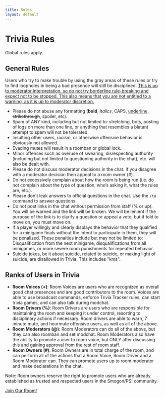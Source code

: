```yaml
---
title: Rules
layout: default
---
```


# Trivia Rules

Global rules apply.

## General Rules

Users who try to make trouble by using the gray areas of these rules or try to find loopholes in being a bad presence will still be disciplined. <u>This is up to moderator interpretation, so do not try borderline rule-breaking and expect not to be stopped. This also means that you are not entitled to a warning, as it is up to moderator discretion.</u>
- Please do not abuse any formatting (**bold**, *italics*, CAPS, <u>underline</u>, ~~strikethrough~~, spoiler, etc).
- Spam of ANY kind, including but not limited to: stretching, bots, posting of logs on more than one line, or anything that resembles a blatant attempt to spam will not be tolerated.
- Insulting other users, racism, or otherwise offensive behavior is obviously not allowed.
- Evading mutes will result in a roomban or global lock.
- Minor offenses such as overuse of swearing, disrespecting authority (including but not limited to questioning authority in the chat), etc. will also be dealt with.
- Please do not discuss moderator decisions in the chat. If you disagree with a moderator decision then appeal to a room owner (#).
- Do not excessively complain about how the room is being run (i.e. do not complain about the type of question, who’s asking it, what the rules are, etc.).
- Please don't leak answers to official questions in the chat. Use the `/ta` command to answer questions.
- Do not post links in the chat without permission from staff (% or up). You will be warned and the link will be broken. We will be lenient if the purpose of the link is to clarify a question or appeal a veto, but if told to move on, you must move on.
- If a player willingly and clearly displays the behavior that they qualified for a minigame finals without the intent to participate in them, they will be penalized. These penalties include but may not be limited to: Disqualification from the next minigame, disqualifications from all minigames, or more severe room punishments for repeated behavior.
- Suicide jokes, be it about suicide, related to suicide, or making light of suicide, are disallowed in Trivia. This includes "kms".

## Ranks of Users in Trivia

- **Room Voices (+)**: Room Voices are users who are recognized as overall good chat presences and are good contributors to the room.  Voices are able to use broadcast commands, enforce Trivia Tracker rules, can start trivia games, and can also talk during modchat.
- **Room Drivers (%)**: Room Drivers are users who are responsible for maintaining the room and keeping it under control, resorting to disciplinary actions if necessary. Room drivers are able to warn, 7 minute mute, and hourmute offensive users, as well as all of the above. 
- **Room Moderators (@)**: Room Moderators can do all of the above, but they can also roomban and set modchat. Room Moderators also have the ability to promote a user to room voice, but ONLY after discussing this and gaining approval from the rest of room staff.
- **Room Owners (#)**:  Room Owners are in total charge of the room, and can perform all of the actions that a Room Voice, Room Driver and a Room Moderator can. They can promote users up to room moderator and make declarations in the chat.

Note: Room owners reserve the right to promote users who are already established as trusted and respected users in the Smogon/PS! community.

[Join Our Room!](http://play.pokemonshowdown.com/trivia)
